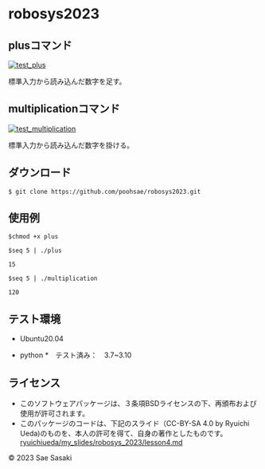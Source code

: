 # robosys2023

## plusコマンド
[![test_plus](https://github.com/poohsae/robosys2023/actions/workflows/test_plus.yml/badge.svg)](https://github.com/poohsae/robosys2023/actions/workflows/test_plus.yml)

標準入力から読み込んだ数字を足す。

## multiplicationコマンド
[![test_multiplication](https://github.com/poohsae/robosys2023/actions/workflows/test_multiplication.yml/badge.svg)](https://github.com/poohsae/robosys2023/actions/workflows/test_multiplication.yml)

標準入力から読み込んだ数字を掛ける。

## ダウンロード
`$ git clone https://github.com/poohsae/robosys2023.git`

## 使用例

```
$chmod +x plus

$seq 5 | ./plus

15

$seq 5 | ./multiplication

120
```

## テスト環境
* Ubuntu20.04

* python
  *　テスト済み：　3.7~3.10

## ライセンス
* このソフトウェアパッケージは、３条項BSDライセンスの下、再頒布および使用が許可されます。
* このパッケージのコードは、下記のスライド（CC-BY-SA 4.0 by Ryuichi Ueda)のものを、本人の許可を得て、自身の著作としたものです。
[ryuichiueda/my_slides/robosys_2023/lesson4.md](https://github.com/ryuichiueda/my_slaides/tree/master/robosys_2022) 

 © 2023 Sae Sasaki
